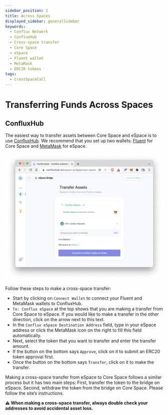 ```yaml
---
sidebar_position: 1
title: Across Spaces
displayed_sidebar: generalSidebar
keywords:
  - Conflux Network
  - ConfluxHub
  - Cross-space transfer
  - Core Space
  - eSpace
  - Fluent wallet
  - MetaMask
  - ERC20 tokens
tags:
  - CrossSpaceCall
---
```


# Transferring Funds Across Spaces

## ConfluxHub

The easiest way to transfer assets between Core Space and eSpace is to use [ConfluxHub](https://confluxhub.io/espace-bridge/cross-space). We recommend that you set up two wallets: [Fluent](https://fluentwallet.com/) for Core Space and [MetaMask](https://metamask.io/) for eSpace.


![Locale Dropdown](./img/transferAssets-0c1a3f76a3a0ea978d3697997283f63a.png)

Follow these steps to make a cross-space transfer:

- Start by clicking on ```Connect Wallet``` to connect your Fluent and MetaMask wallets to ConfluxHub.
- ```To: Conflux eSpace``` at the top shows that you are making a transfer from Core Space to eSpace. If you would like to make a transfer in the other direction, click on the arrow next to this text.
- In the ```Conflux eSpace Destination Address``` field, type in your eSpace address or click the MetaMask icon on the right to fill this field automatically.
- Next, select the token that you want to transfer and enter the transfer amount.
- If the button on the bottom says ```Approve```, click on it to submit an ERC20 token approval first.
- Once the button on the bottom says ```Transfer```, click on it to make the transfer.

Making a cross-space transfer from eSpace to Core Space follows a similar process but it has two main steps: First, transfer the token to the bridge on eSpace. Second, withdraw the token from the bridge on Core Space. Please follow the site’s instructions.

**⚠️ When making a cross-space transfer, always double check your addresses to avoid accidental asset loss.**
